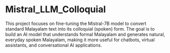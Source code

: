 # Mistral_LLM_Colloquial
This project focuses on fine-tuning the Mistral-7B model to convert standard Malayalam text into its colloquial (spoken) form. The goal is to build an AI model that understands formal Malayalam and generates natural, everyday spoken Malayalam, making it more useful for chatbots, virtual assistants, and conversational AI applications.

